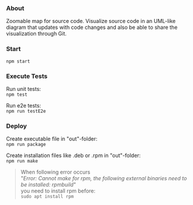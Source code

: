
### About
Zoomable map for source code.
Visualize source code in an UML-like diagram that updates with code changes and also be able to share the visualization through Git.

### Start
`npm start`

### Execute Tests
Run unit tests:\
`npm test`

Run e2e tests:\
`npm run testE2e`

### Deploy
Create executable file in "out"-folder:\
`npm run package`

Create installation files like .deb or .rpm in "out"-folder:\
`npm run make`
>When following error occurs\
"*Error: Cannot make for rpm, the following external binaries need to be installed: rpmbuild*"\
you need to install rpm before:\
`sudo apt install rpm`
